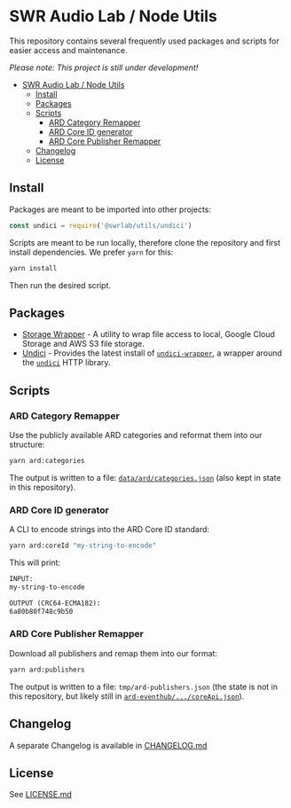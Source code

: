 # SWR Audio Lab / Node Utils

This repository contains several frequently used packages and scripts for easier access and maintenance.

*Please note: This project is still under development!*  

- [SWR Audio Lab / Node Utils](#swr-audio-lab--node-utils)
  - [Install](#install)
  - [Packages](#packages)
  - [Scripts](#scripts)
    - [ARD Category Remapper](#ard-category-remapper)
    - [ARD Core ID generator](#ard-core-id-generator)
    - [ARD Core Publisher Remapper](#ard-core-publisher-remapper)
  - [Changelog](#changelog)
  - [License](#license)

## Install

Packages are meant to be imported into other projects:

```js
const undici = require('@swrlab/utils/undici')
```

Scripts are meant to be run locally, therefore clone the repository and first install dependencies. We prefer `yarn` for this:

```sh
yarn install
```

Then run the desired script.

## Packages

- [Storage Wrapper](./packages/storage-wrapper) - A utility to wrap file access to local, Google Cloud Storage and AWS S3 file storage.
- [Undici](./packages/undici) - Provides the latest install of [`undici-wrapper`](https://github.com/frytg/undici-wrapper), a wrapper around the [`undici`](https://undici.nodejs.org/) HTTP library.

## Scripts

### ARD Category Remapper

Use the publicly available ARD categories and reformat them into our structure:

```sh
yarn ard:categories
```

The output is written to a file: [`data/ard/categories.json`](./data/ard/categories.json) (also kept in state in this repository).

### ARD Core ID generator

A CLI to encode strings into the ARD Core ID standard:

```sh
yarn ard:coreId "my-string-to-encode"
```

This will print:

```txt
INPUT:
my-string-to-encode

OUTPUT (CRC64-ECMA182):
6a80b80f748c9b50
```

### ARD Core Publisher Remapper

Download all publishers and remap them into our format:

```sh
yarn ard:publishers
```

The output is written to a file: `tmp/ard-publishers.json` (the state is not in this repository, but likely still in [`ard-eventhub/.../coreApi.json`](https://github.com/swrlab/ard-eventhub/blob/main/src/data/coreApi.json)).

## Changelog

A separate Changelog is available in [CHANGELOG.md](CHANGELOG.md)

## License

See [LICENSE.md](LICENSE.md)
